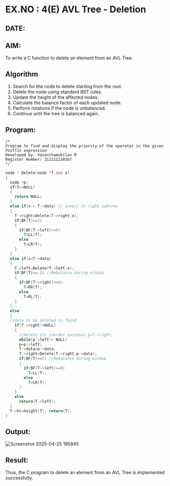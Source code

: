 # EX.NO : 4(E) AVL Tree - Deletion
## DATE:
## AIM:
To write a C function to delete an element from an AVL Tree.
## Algorithm
1. Search for the node to delete starting from the root. 
2. Delete the node using standard BST rules. 
3. Update the height of the affected nodes. 
4. Calculate the balance factor of each updated node. 
5. Perform rotations if the node is unbalanced. 
6. Continue until the tree is balanced again.    

## Program:
```
/*
Program to find and display the priority of the operator in the given Postfix expression
Developed by: Vasanthamukilan M
Register Number: 212222230167
*/
```
```c
node * Delete(node *T,int x)
{
  node *p;
  if(T==NULL)
  {
    return NULL;
  }
  else if(x > T->data) // insert in right subtree
  {
    T->right=Delete(T->right,x);
    if(BF(T)==2)
    {
      if(BF(T->left)>=0)
        T=LL(T);
      else
        T=LR(T);
    }
  }
  else if(x<T->data)
  {
    T->left=Delete(T->left,x);
    if(BF(T)==-2) //Rebalance during windup
    {
      if(BF(T->right)<=0)
        T=RR(T);
      else
        T=RL(T);
    }
  }
  else
  {
  //data to be deleted is found
    if(T->right!=NULL)
    {
      //delete its inorder succesor p=T->right;
      while(p->left!= NULL)
      p=p->left;
      T->data=p->data;
      T->right=Delete(T->right,p->data);
      if(BF(T)==2) //Rebalance during windup
      {
        if(BF(T->left)>=0)
          T=LL(T);
        else
          T=LR(T);
      }
    }
    else
      return(T->left);
  }
  T->ht=height(T); return(T);
}
```
## Output:
![Screenshot 2025-04-25 195845](https://github.com/user-attachments/assets/d8e2d944-ed11-44f9-b301-d01cba4c1543)


## Result:
Thus, the C program to delete an element from an AVL Tree is implemented successfully.
